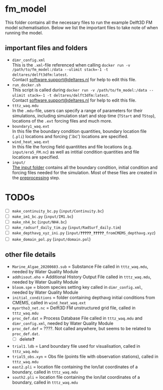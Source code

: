 # fm_model

This folder contains all the necessary files to run the example Delft3D FM model schematisation. Below we list the important files to take note of when running the model.

## important files and folders
* `dimr_config.xml` \
    This is the `.xml`-file referenced when calling `docker run -v /path/to/fm_model:/data --ulimit stack=-1 -t deltares/delft3dfm:latest`. \
    Contact software.support@deltares.nl for help to edit this file.
* `run_docker.sh` \
    This script is called during `docker run -v /path/to/fm_model:/data --ulimit stack=-1 -t deltares/delft3dfm:latest`. \
    Contact software.support@deltares.nl for help to edit this file.
* `tttz_waq.mdu` \
    In the `.mdu`-file, users can specify a range of parameters for their simulations, including simulation start and stop time (`TStart` and `TStop`),  locations of the `.ext` forcing files and much more.
* `boundary1_waq.ext` \
    In this file the boundary condition quantities, boundary location file (`.pli`) locations and forcing ('.bc') locations are specified.
* `wind_heat_waq.ext` \
    In this file the forcing field quantitites and file locations (e.g. `input/era5_FM.nc`) as well as intitial condition quantities and file locations are specified.
* `input/` \
    [The input folder](https://github.com/c-scale-community/use-case-hisea/tree/main/fm_model/input) contains all the boundary condition, initial condition and forcing files needed for the simulation. Most of these files are created in the [preprocessing](https://github.com/c-scale-community/use-case-hisea/tree/main/scripts/preprocessing) step.

# TODOs

- [ ] `make_continuity_bc.py` (`input/Continuity.bc`)
- [ ] `make_im1_bc.py` (`input/IM1.bc`)
- [ ] `make_nh4_bc` (`input/NH4.bc`)
- [ ] `make_radsurf_daily_tim.py` (`input/RadSurf_daily.tim`)
- [ ] `make_depthavg_xyz_ini.py` (`input/❓❓❓❓❓_❓❓❓❓❓_fromCMEMS_depthavg.xyz`)
- [ ] `make_domain_pol.py` (`input/domain.pol`)

## other file details

* `Marine_Algae_20200603.sub` = Substance File called in `tttz_waq.mdu`, needed by Water Quality Module
* `addhisout.eho` = Additional History Output File called in `tttz_waq.mdu`, needed by Water Quality Module
* `bloom.spe` = bloom species setting key called in `dimr_config.xml`, needed by Water Quality Module
* `initial_conditions` = folder containing depthavg initial conditions from CMEMS, called in `wind_heat_waq.ext`
* `myortho3_net.nc` = Delft3D FM unstructured grid file, called in `tttz_waq.mdu`
* `proc_def.dat` = Process Database File called in `tttz_waq.mdu` and `dimr_config.xml`, needed by Water Quality Module
* `proc_def.def` = ????. Not called anywhere, but seems to be related to `proc_def.dat`.
    - [ ] delete❓
* `trial1.ldb` = Land boundary file used for visualisation, called in `tttz_waq.mdu`
* `trial5_obs.xyn` = Obs file (points file with observation stations), called in `tttz_waq.mdu`
* `east2.pli` = location file containing the lon/lat coordinates of a boundary, called in `tttz_waq.mdu`
* `south2.pli` = location file containing the lon/lat coordinates of a boundary, called in `tttz_waq.mdu`
